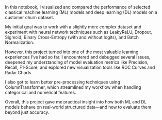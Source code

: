 In this notebook, I visualized and compared the performance of selected classical machine learning (ML) models and deep learning (DL) models on a customer churn dataset.

My initial goal was to work with a slightly more complex dataset and experiment with neural network techniques such as LeakyReLU, Dropout, Sigmoid, Binary Cross-Entropy (with and without logits), and Batch Normalization.

However, this project turned into one of the most valuable learning experiences I've had so far. I encountered and debugged several issues, deepened my understanding of model evaluation metrics like Precision, Recall, F1-Score, and explored new visualization tools like ROC Curves and Radar Charts.

I also got to learn better pre-processing techniques using ColumnTransformer, which streamlined my workflow when handling categorical and numerical features.

Overall, this project gave me practical insight into how both ML and DL models behave on real-world structured data—and how to evaluate them beyond just accuracy.

